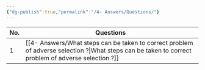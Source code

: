 ```yaml
---
{"dg-publish":true,"permalink":"/4- Answers/Questions/"}
---
```




| No. | Questions                                                             |
| --- | --------------------------------------------------------------------- |
| 1   | [[4- Answers/What steps can be taken to correct problem of adverse selection ?\|What steps can be taken to correct problem of adverse selection ?]] |

